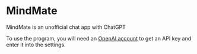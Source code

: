 # MindMate
MindMate is an unofficial chat app with ChatGPT

To use the program, you will need an [OpenAI account](https://platform.openai.com/signup) to get an API key and enter it into the settings.
